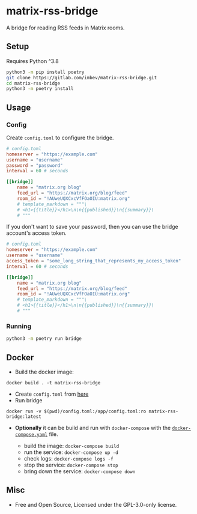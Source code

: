 # matrix-rss-bridge

A bridge for reading RSS feeds in Matrix rooms.

## Setup

Requires Python ^3.8

```sh
python3 -m pip install poetry
git clone https://gitlab.com/imbev/matrix-rss-bridge.git
cd matrix-rss-bridge
python3 -m poetry install
```

## Usage

### Config

Create `config.toml` to configure the bridge.

```toml
# config.toml
homeserver = "https://example.com"
username = "username" 
password = "password"
interval = 60 # seconds

[[bridge]]
    name = "matrix.org blog"
    feed_url = "https://matrix.org/blog/feed"
    room_id = "!AUweUQXCxcVfFOaOIU:matrix.org"
    # template_markdown = """\
    # <h1>{{title}}</h1>\n\n{{published}}\n{{summary}}\
    # """
```
If you don't want to save your password, then you can use the bridge account's access token.

```toml
# config.toml
homeserver = "https://example.com"
username = "username"
access_token = "some_long_string_that_represents_my_access_token"
interval = 60 # seconds

[[bridge]]
    name = "matrix.org blog"
    feed_url = "https://matrix.org/blog/feed"
    room_id = "!AUweUQXCxcVfFOaOIU:matrix.org"
    # template_markdown = """\
    # <h1>{{title}}</h1>\n\n{{published}}\n{{summary}}\
    # """
```

### Running

```sh
python3 -m poetry run bridge
```

## Docker

- Build the docker image:

```
docker build . -t matrix-rss-bridge
```

- Create `config.toml` from [here](#config)
- Run bridge

```
docker run -v $(pwd)/config.toml:/app/config.toml:ro matrix-rss-bridge:latest
```

- **Optionally** it can be build and run with `docker-compose` with the [`docker-compose.yaml`](docker-compose.yaml) file.

    - build the image: `docker-compose build`
    - run the service: `docker-compose up -d`
    - check logs: `docker-compose logs -f`
    - stop the service: `docker-compose stop`
    - bring down the service: `docker-compose down`

## Misc

- Free and Open Source, Licensed under the GPL-3.0-only license.
